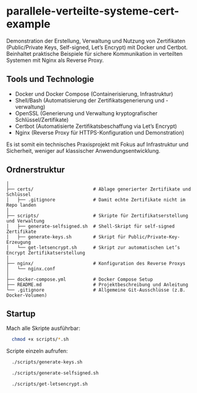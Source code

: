 # parallele-verteilte-systeme-cert-example
Demonstration der Erstellung, Verwaltung und Nutzung von Zertifikaten (Public/Private Keys, Self-signed, Let’s Encrypt) mit Docker und Certbot. Beinhaltet praktische Beispiele für sichere Kommunikation in verteilten Systemen mit Nginx als Reverse Proxy.


## Tools und Technologie 
* Docker und Docker Compose (Containerisierung, Infrastruktur)
* Shell/Bash (Automatisierung der Zertifikatsgenerierung und -verwaltung)
* OpenSSL (Generierung und Verwaltung kryptografischer Schlüssel/Zertifikate)
* Certbot (Automatisierte Zertifikatsbeschaffung via Let’s Encrypt)
* Nginx (Reverse Proxy für HTTPS-Konfiguration und Demonstration)


Es ist somit ein technisches Praxisprojekt mit Fokus auf Infrastruktur und Sicherheit, weniger auf klassischer Anwendungsentwicklung.

## Ordnerstruktur
```
│
├── certs/                      # Ablage generierter Zertifikate und Schlüssel
│   ├── .gitignore              # Damit echte Zertifikate nicht im Repo landen
│
├── scripts/                    # Skripte für Zertifikatserstellung und Verwaltung
│   ├── generate-selfsigned.sh  # Shell-Skript für self-signed Zertifikate
│   ├── generate-keys.sh        # Skript für Public/Private-Key-Erzeugung
│   └── get-letsencrypt.sh      # Skript zur automatischen Let’s Encrypt Zertifikatserstellung
│
├── nginx/                      # Konfiguration des Reverse Proxys
│   └── nginx.conf
│
├── docker-compose.yml          # Docker Compose Setup
├── README.md                   # Projektbeschreibung und Anleitung
└── .gitignore                  # Allgemeine Git-Ausschlüsse (z.B. Docker-Volumen)
```


## Startup
Mach alle Skripte ausführbar:
```bash
  chmod +x scripts/*.sh
```

Scripte einzeln aufrufen: 
```bash
  ./scripts/generate-keys.sh
```

```bash
  ./scripts/generate-selfsigned.sh
```

```bash
  ./scripts/get-letsencrypt.sh
```